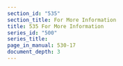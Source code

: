 ```yaml
---
section_id: "535"
section_title: For More Information
title: 535 For More Information
series_id: "500"
series_title: 
page_in_manual: 530-17
document_depth: 3
---
```

